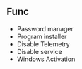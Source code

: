 ## Func
* Password manager
* Program installer
* Disable Telemetry
* Disable service
* Windows Activation
